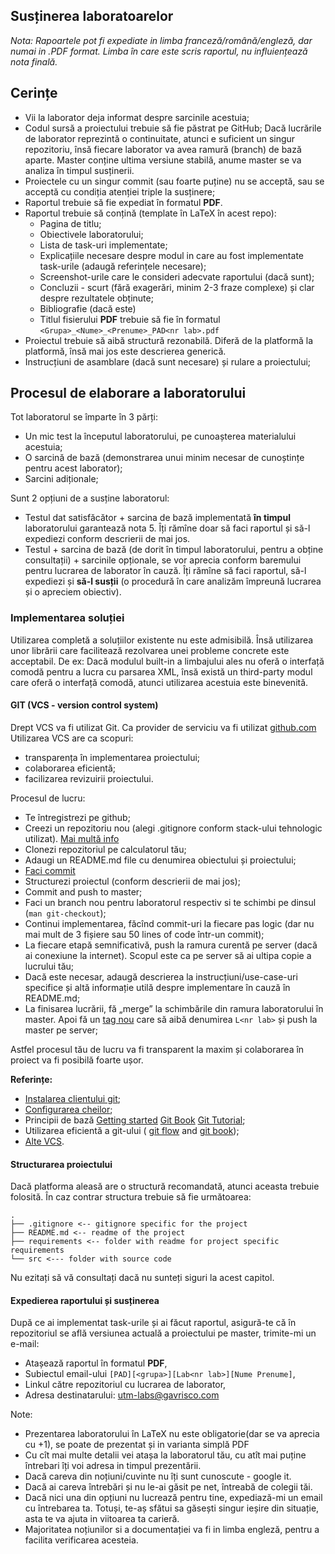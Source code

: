 ## Susținerea laboratoarelor

*Nota: Rapoartele pot fi expediate in limba franceză/română/engleză, dar numai in .PDF format.
Limba în care este scris raportul, nu influiențează nota finală.*

## Cerințe

- Vii la laborator deja informat despre sarcinile acestuia;
- Codul sursă a proiectului trebuie să fie păstrat pe GitHub;
Dacă lucrările de laborator reprezintă o continuitate,
atunci e suficient un singur repozitoriu, însă fiecare laborator va avea ramură (branch) de bază aparte. Master conține ultima versiune stabilă, anume master se va analiza în timpul susținerii.
- Proiectele cu un singur commit (sau foarte puține) nu se acceptă, sau se acceptă cu condiția atenției triple la susținere;
- Raportul trebuie să fie expediat în formatul **PDF**.
- Raportul trebuie să conțină (template în LaTeX în acest repo):
    - Pagina de titlu;
    - Obiectivele laboratorului;
    - Lista de task-uri implementate;
    - Explicațiile necesare despre modul in care au fost implementate task-urile (adaugă referințele necesare);
    - Screenshot-urile care le consideri adecvate raportului (dacă sunt);
    - Concluzii - scurt (fără exagerări, minim 2-3 fraze complexe) și clar despre rezultatele obținute;
    - Bibliografie (dacă este)
    - Titlul fisierului **PDF** trebuie să fie în formatul
    `<Grupa>_<Nume>_<Prenume>_PAD<nr lab>.pdf`
- Proiectul trebuie să aibă structură rezonabilă. Diferă de la platformă la platformă, însă mai jos este descrierea generică.
- Instrucțiuni de asamblare (dacă sunt necesare) și rulare a proiectului;

## Procesul de elaborare a laboratorului

Tot laboratorul se împarte în 3 părți:
- Un mic test la începutul laboratorului, pe cunoașterea materialului acestuia;
- O sarcină de bază (demonstrarea unui minim necesar de cunoștințe pentru acest laborator);
- Sarcini adiționale;

Sunt 2 opțiuni de a susține laboratorul:
- Testul dat satisfăcător + sarcina de bază implementată **în timpul** laboratorului garantează nota 5. Îți rămîne doar să faci raportul și să-l expediezi conform descrierii de mai jos.
- Testul + sarcina de bază (de dorit în timpul laboratorului, pentru a obține consultații) + sarcinile opționale,
se vor aprecia conform baremului pentru lucrarea de laborator în cauză.
Îți rămîne să faci raportul, să-l expediezi și **să-l susții** (o procedură în care analizăm împreună lucrarea și o apreciem obiectiv).

### Implementarea soluției
Utilizarea completă a soluțiilor existente nu este admisibilă.
Însă utilizarea unor librării care facilitează rezolvarea unei
probleme concrete este acceptabil.
De ex: Dacă modulul built-in a limbajului ales nu oferă o interfață comodă pentru a lucra cu
parsarea XML, însă există un third-party modul care oferă o interfață comodă, atunci utilizarea acestuia este binevenită.

#### GIT (VCS - version control system)
Drept VCS va fi utilizat Git. Ca provider de serviciu va fi utilizat [github.com](https://github.com)
Utilizarea VCS are ca scopuri:
- transparența în implementarea proiectului;
- colaborarea eficientă;
- facilizarea revizuirii proiectului.

Procesul de lucru:
- Te întregistrezi pe github;
- Creezi un repozitoriu nou (alegi .gitignore conform stack-ului tehnologic utilizat).
[Mai multă info](http://git-scm.com/book/en/v2/Git-Basics-Recording-Changes-to-the-Repository#Ignoring-Files)
- Clonezi repozitoriul pe calculatorul tău;
- Adaugi un README.md file cu denumirea obiectului și proiectului;
- [Faci commit](https://help.github.com/articles/adding-a-file-to-a-repository-from-the-command-line/)
- Structurezi proiectul (conform descrierii de mai jos);
- Commit and push to master;
- Faci un branch nou pentru laboratorul respectiv si te schimbi pe dinsul (`man git-checkout`);
- Continui implementarea, făcînd commit-uri la fiecare pas logic (dar nu mai mult de 3 fișiere sau 50 lines of code într-un commit);
- La fiecare etapă semnificativă, push la ramura curentă pe server (dacă ai conexiune la internet).
Scopul este ca pe server să ai ultipa copie a lucrului tău;
- Dacă este necesar, adaugă descrierea la instrucțiuni/use-case-uri specifice și altă informație utilă despre implementare în cauză în README.md;
- La finisarea lucrării, fă „merge” la schimbările din ramura laboratorului în master. Apoi fă un [tag nou](https://git-scm.com/book/en/v2/Git-Basics-Tagging) care să aibă denumirea `L<nr lab>` și push la master pe server;

Astfel procesul tău de lucru va fi transparent la maxim și colaborarea în proiect va fi posibilă foarte ușor.

**Referințe:**
- [Instalarea clientului git](https://git-scm.com/downloads);
- [Configurarea cheilor](https://help.github.com/articles/generating-an-ssh-key/);
- Principii de bază
[Getting started](http://www.manniwood.com/starting_a_project_with_git.html)
[Git Book](http://www-cs-students.stanford.edu/~blynn/gitmagic/)
[Git Tutorial](http://www.vogella.com/articles/Git/article.html);
- Utilizarea eficientă a git-ului (
[git flow](http://nvie.com/posts/a-successful-git-branching-model/) and
[git book](http://git-scm.com/book));
- [Alte VCS](https://biz30.timedoctor.com/git-mecurial-and-cvs-comparison-of-svn-software/).

#### Structurarea proiectului
Dacă platforma aleasă are o structură recomandată, atunci aceasta trebuie folosită.
În caz contrar structura trebuie să fie următoarea:
```
.
├── .gitignore <-- gitignore specific for the project
├── README.md <-- readme of the project
├── requirements <-- folder with readme for project specific requirements
└── src <--- folder with source code
```

Nu ezitați să vă consultați dacă nu sunteți siguri la acest capitol.

#### Expedierea raportului și susținerea
După ce ai implementat task-urile și ai făcut raportul, asigură-te că în repozitoriul se află versiunea actuală a proiectului pe master, trimite-mi un e-mail:
- Atașează raportul în formatul **PDF**,
- Subiectul email-ului `[PAD][<grupa>][Lab<nr lab>][Nume Prenume]`,
- Linkul către repozitoriul cu lucrarea de laborator,
- Adresa destinatarului: utm-labs@gavrisco.com

Note:
- Prezentarea laboratorului în LaTeX nu este obligatorie(dar se va aprecia cu +1), se poate de prezentat și in varianta simplă PDF
- Cu cît mai multe detalii vei atașa la laboratorul tău, cu atît mai puține întrebari îți voi adresa in timpul prezentării.
- Dacă careva din noțiuni/cuvinte nu îți sunt cunoscute - google it.
- Dacă ai careva întrebări și nu le-ai găsit pe net, întreabă de colegii tăi.
- Dacă nici una din opțiuni nu lucrează pentru tine, expediază-mi un email cu întrebarea ta. Totuși, te-aș sfătui sa găsești singur ieșire din situație, asta te va ajuta in viitoarea ta carieră.
- Majoritatea noțiunilor si a documentației va fi in limba engleză, pentru a facilita verificarea acesteia.
